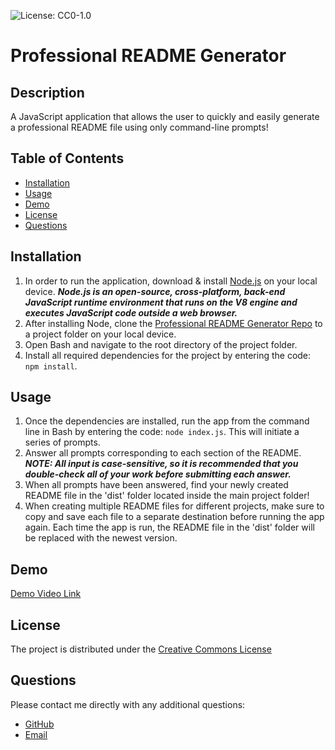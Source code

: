![License: CC0-1.0](https://img.shields.io/badge/License-CC0_1.0-lightgrey.svg)
# **Professional README Generator**

## **Description**
A JavaScript application that allows the user to quickly and easily generate a professional README file using only command-line prompts!

## **Table of Contents**
* [Installation](#installation)
* [Usage](#usage)
* [Demo](#demo)
* [License](#license)
* [Questions](#questions)

## **Installation**
1. In order to run the application, download & install [Node.js](https://nodejs.org/en/download/) on your local device.  ***Node.js is an open-source, cross-platform, back-end JavaScript runtime environment that runs on the V8 engine and executes JavaScript code outside a web browser.***
2. After installing Node, clone the [Professional README Generator Repo](https://github.com/ChristopherLawn/readme-generator) to a project folder on your local device.
3. Open Bash and navigate to the root directory of the project folder.
4. Install all required dependencies for the project by entering the code:
    `npm install`.

## **Usage**
1. Once the dependencies are installed, run the app from the command line in Bash by entering the code:
    `node index.js`.  This will initiate a series of prompts.
2. Answer all prompts corresponding to each section of the README.  ***NOTE: All input is case-sensitive, so it is recommended that you double-check all of your work before submitting each answer.***
3. When all prompts have been answered, find your newly created README file in the 'dist' folder located inside the main project folder!
4. When creating multiple README files for different projects, make sure to copy and save each file to a separate destination before running the app again.  Each time the app is run, the README file in the 'dist' folder will be replaced with the newest version.

## **Demo**
[Demo Video Link](https://drive.google.com/file/d/1L8DPzr_YJuX3dxJEBfC-ului6Bs6o5PL/view?usp=sharing)

## **License**
The project is distributed under the [Creative Commons License](https://creativecommons.org/publicdomain/zero/1.0/)

## **Questions**
Please contact me directly with any additional questions:
* [GitHub](https://github.com/ChristopherLawn)
* [Email](mailto:christopher.lawn@yahoo.com)
    